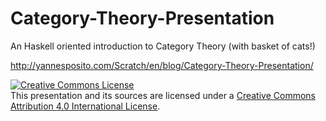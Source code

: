 Category-Theory-Presentation
============================

An Haskell oriented introduction to Category Theory (with basket of cats!)

http://yannesposito.com/Scratch/en/blog/Category-Theory-Presentation/

<a rel="license" href="http://creativecommons.org/licenses/by/4.0/"><img alt="Creative Commons License" style="border-width:0" src="https://i.creativecommons.org/l/by/4.0/88x31.png" /></a><br />This presentation and its sources are licensed under a <a rel="license" href="http://creativecommons.org/licenses/by/4.0/">Creative Commons Attribution 4.0 International License</a>.
